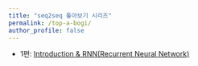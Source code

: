 ```yaml
---
title: "seq2seq 톺아보기 시리즈"
permalink: /top-a-bogi/
author_profile: false
---
```


- 1편: [Introduction & RNN(Recurrent Neural Network)](https://an-seunghwan.github.io/nlp/seq2seq-%ED%86%BA%EC%95%84%EB%B3%B4%EA%B8%B0-(1)/)
